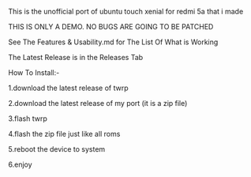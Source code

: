 This is the unofficial port of ubuntu touch xenial for redmi 5a that i made

THIS IS ONLY A DEMO. NO BUGS ARE GOING TO BE PATCHED

See The Features & Usability.md for The List Of What is Working

The Latest Release is in the Releases Tab

How To Install:-

1.download the latest release of twrp

2.download the latest release of my port (it is a zip file)

3.flash twrp

4.flash the zip file just like all roms

5.reboot the device to system

6.enjoy
